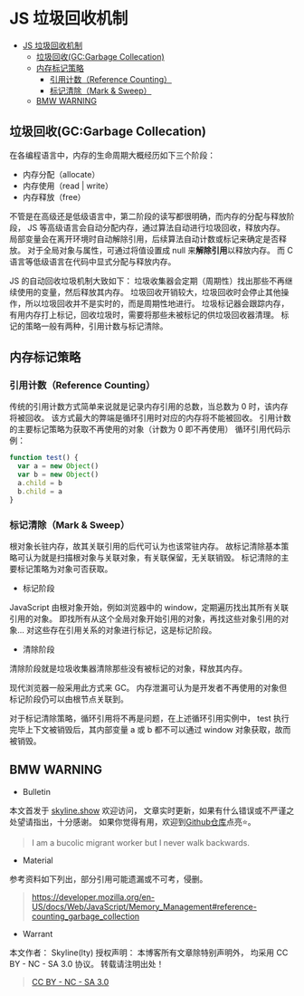 # JS 垃圾回收机制

<!-- @import "[TOC]" {cmd="toc" depthFrom=1 depthTo=6 orderedList=false} -->

<!-- code_chunk_output -->

- [JS 垃圾回收机制](#js-垃圾回收机制)
  - [垃圾回收(GC:Garbage Collecation)](#垃圾回收gcgarbage-collecation)
  - [内存标记策略](#内存标记策略)
    - [引用计数（Reference Counting）](#引用计数reference-counting)
    - [标记清除（Mark & Sweep）](#标记清除mark--sweep)
  - [BMW WARNING](#bmw-warning)


<!-- /code_chunk_output -->

## 垃圾回收(GC:Garbage Collecation)

在各编程语言中，内存的生命周期大概经历如下三个阶段：

- 内存分配（allocate）
- 内存使用（read | write）
- 内存释放（free）

不管是在高级还是低级语言中，第二阶段的读写都很明确，而内存的分配与释放阶段，
JS 等高级语言会自动分配内存，通过算法自动进行垃圾回收，释放内存。
局部变量会在离开环境时自动解除引用，后续算法自动计数或标记来确定是否释放。
对于全局对象与属性，可通过将值设置成 null 来**解除引用**以释放内存。
而 C 语言等低级语言在代码中显式分配与释放内存。

JS 的自动回收垃圾机制大致如下：
垃圾收集器会定期（周期性）找出那些不再继续使用的变量，然后释放其内存。
垃圾回收开销较大，垃圾回收时会停止其他操作，所以垃圾回收并不是实时的，而是周期性地进行。
垃圾标记器会跟踪内存，有用内存打上标记，回收垃圾时，需要将那些未被标记的供垃圾回收器清理。
标记的策略一般有两种，引用计数与标记清除。

## 内存标记策略

### 引用计数（Reference Counting）

传统的引用计数方式简单来说就是记录内存引用的总数，当总数为 0 时，该内存将被回收。
该方式最大的弊端是循环引用时对应的内存将不能被回收。
引用计数的主要标记策略为获取不再使用的对象（计数为 0 即不再使用）
循环引用代码示例：

```js
function test() {
  var a = new Object()
  var b = new Object()
  a.child = b
  b.child = a
}
```

### 标记清除（Mark & Sweep）

根对象长驻内存，故其关联引用的后代可认为也该常驻内存。
故标记清除基本策略可认为就是扫描根对象与关联对象，有关联保留，无关联销毁。
标记清除的主要标记策略为对象可否获取。

- 标记阶段

JavaScript 由根对象开始，例如浏览器中的 window，定期遍历找出其所有关联引用的对象。
即找所有从这个全局对象开始引用的对象，再找这些对象引用的对象...
对这些存在引用关系的对象进行标记，这是标记阶段。

- 清除阶段

清除阶段就是垃圾收集器清除那些没有被标记的对象，释放其内存。

现代浏览器一般采用此方式来 GC。
内存泄漏可认为是开发者不再使用的对象但标记阶段仍可以由根节点关联到。

对于标记清除策略，循环引用将不再是问题，在上述循环引用实例中，
test 执行完毕上下文被销毁后，其内部变量 a 或 b 都不可以通过 window 对象获取，故而被销毁。

## BMW WARNING

- Bulletin

本文首发于 [skyline.show](http://www.skyline.show) 欢迎访问，
文章实时更新，如果有什么错误或不严谨之处望请指出，十分感谢。
如果你觉得有用，欢迎到[Github仓库](https://github.com/skylinety/Blog)点亮⭐️。

> I am a bucolic migrant worker but I never walk backwards.

- Material

参考资料如下列出，部分引用可能遗漏或不可考，侵删。

> https://developer.mozilla.org/en-US/docs/Web/JavaScript/Memory_Management#reference-counting_garbage_collection

- Warrant

本文作者： Skyline(lty)
授权声明： 本博客所有文章除特别声明外， 均采用 CC BY - NC - SA 3.0 协议。 转载请注明出处！

> [CC BY - NC - SA 3.0](https://creativecommons.org/licenses/by-nc-sa/3.0/deed.zh)
